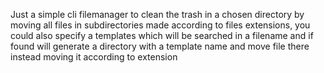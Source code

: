 Just a simple cli filemanager to clean the trash in a chosen directory by moving all files in subdirectories made according to files extensions, 
you could also specify a templates which will be searched in a filename and if found will generate a directory with a template name and move 
file there instead moving it according to extension
